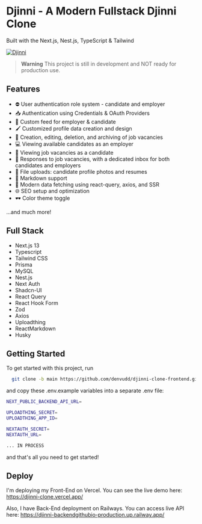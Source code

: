 # Djinni - A Modern Fullstack Djinni Clone

Built with the Next.js, Nest.js, TypeScript & Tailwind

[![Djinni](https://i.ibb.co/hLM7y0V/Screenshot-2023-09-21-10-21-55.png)](https://djinni-clone.vercel.app/)

> **Warning**
> This project is still in development and NOT ready for production use.

## Features

- ⛔️ User authentication role system - candidate and employer
- 📥 Authentication using Credentials & OAuth Providers
- 📶 Custom feed for employer & candidate
- 🖌 Customized profile data creation and design
- 👷 Creation, editing, deletion, and archiving of job vacancies
- 💻 Viewing available candidates as an employer
- 📄 Viewing job vacancies as a candidate
- 💬 Responses to job vacancies, with a dedicated inbox for both candidates and employers
- 🔽 File uploads: candidate profile photos and resumes
- 🎨 Markdown support
- 📁 Modern data fetching using react-query, axios, and SSR
- 🌐 SEO setup and optimization
- 🕶 Color theme toggle

...and much more!

## Full Stack

- Next.js 13
- Typescript
- Tailwind CSS
- Prisma
- MySQL
- Nest.js
- Next Auth
- Shadcn-UI
- React Query
- React Hook Form
- Zod
- Axios
- Uploadthing
- ReactMarkdown
- Husky

## Getting Started

To get started with this project, run

```bash
  git clone -b main https://github.com/denvudd/djinni-clone-frontend.github.io.git
```

and copy these .env.example variables into a separate .env file:

```bash
NEXT_PUBLIC_BACKEND_API_URL=

UPLOADTHING_SECRET=
UPLOADTHING_APP_ID=

NEXTAUTH_SECRET=
NEXTAUTH_URL=

... IN PROCESS
```

and that's all you need to get started!

## Deploy
I'm deploying my Front-End on Vercel. You can see the live demo here: https://djinni-clone.vercel.app/

Also, I have Back-End deployment on Railways. You can access live API here: https://djinni-backendgithubio-production.up.railway.app/
